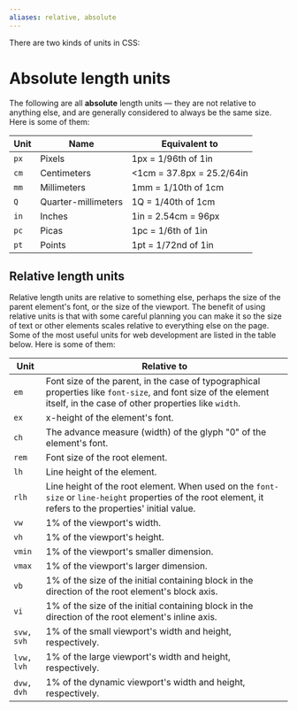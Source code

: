 ```yaml
---
aliases: relative, absolute
---
```


There are two kinds of units in CSS:

# Absolute length units

The following are all **absolute** length units — they are not relative to anything else, and are generally considered to always be the same size. Here is some of them:

| Unit | Name                | Equivalent to             |
|------|---------------------|---------------------------|
| `px` | Pixels              | 1px = 1/96th of 1in       |
| `cm` | Centimeters         | <1cm = 37.8px = 25.2/64in |
| `mm` | Millimeters         | 1mm = 1/10th of 1cm       |
| `Q`  | Quarter-millimeters | 1Q = 1/40th of 1cm        |
| `in` | Inches              | 1in = 2.54cm = 96px       |
| `pc` | Picas               | 1pc = 1/6th of 1in        |
| `pt` | Points              | 1pt = 1/72nd of 1in       |

## Relative length units

Relative length units are relative to something else, perhaps the size of the parent element's font, or the size of the viewport. The benefit of using relative units is that with some careful planning you can make it so the size of text or other elements scales relative to everything else on the page. Some of the most useful units for web development are listed in the table below. Here is some of them:

| Unit       | Relative to                                                                                                                                                           |
|------------|-----------------------------------------------------------------------------------------------------------------------------------------------------------------------|
| `em`       | Font size of the parent, in the case of typographical properties like `font-size`, and font size of the element itself, in the case of other properties like `width`. |
| `ex`       | x-height of the element's font.                                                                                                                                       |
| `ch`       | The advance measure (width) of the glyph "0" of the element's font.                                                                                                   |
| `rem`      | Font size of the root element.                                                                                                                                        |
| `lh`       | Line height of the element.                                                                                                                                           |
| `rlh`      | Line height of the root element. When used on the `font-size` or `line-height` properties of the root element, it refers to the properties' initial value.            |
| `vw`       | 1% of the viewport's width.                                                                                                                                           |
| `vh`       | 1% of the viewport's height.                                                                                                                                          |
| `vmin`     | 1% of the viewport's smaller dimension.                                                                                                                               |
| `vmax`     | 1% of the viewport's larger dimension.                                                                                                                                |
| `vb`       | 1% of the size of the initial containing block in the direction of the root element's block axis.                                                                     |
| `vi`       | 1% of the size of the initial containing block in the direction of the root element's inline axis.                                                                    |
| `svw, svh` | 1% of the small viewport's width and height, respectively.                                                                                                            |
| `lvw, lvh` | 1% of the large viewport's width and height, respectively.                                                                                                            |
| `dvw, dvh` | 1% of the dynamic viewport's width and height, respectively.                                                                                                          |
